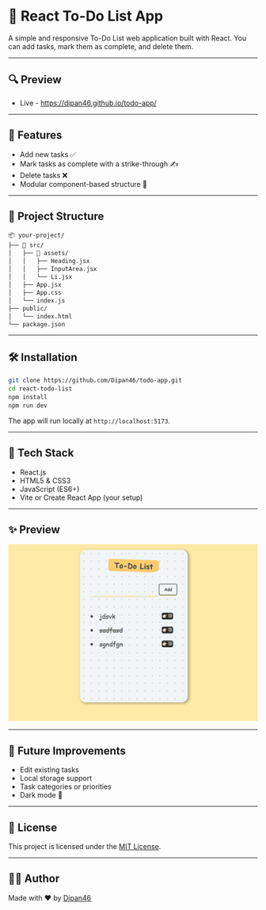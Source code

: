 
# 📝 React To-Do List App

A simple and responsive To-Do List web application built with React. You can add tasks, mark them as complete, and delete them.

---
## 🔍 Preview
- Live - https://dipan46.github.io/todo-app/

---

## 🚀 Features

- Add new tasks ✅
- Mark tasks as complete with a strike-through ✍️
- Delete tasks ❌
- Modular component-based structure 🔧

---

## 📁 Project Structure

```
📦 your-project/
├── 📂 src/
│   ├── 📂 assets/
│   │   ├── Heading.jsx
│   │   ├── InputArea.jsx
│   │   └── Li.jsx
│   ├── App.jsx
│   ├── App.css
│   └── index.js
├── public/
│   └── index.html
└── package.json
```

---

## 🛠️ Installation

```bash
git clone https://github.com/Dipan46/todo-app.git
cd react-todo-list
npm install
npm run dev
```

The app will run locally at `http://localhost:5173`.

---

## 🧱 Tech Stack

- React.js
- HTML5 & CSS3
- JavaScript (ES6+)
- Vite or Create React App (your setup)

---

## ✨ Preview

![App Screenshot](/preview/todo.png)

---

## 📌 Future Improvements

- Edit existing tasks
- Local storage support
- Task categories or priorities
- Dark mode 🌙

---

## 📄 License

This project is licensed under the [MIT License](LICENSE).

---

## 👨‍💻 Author

Made with ❤️ by [Dipan46](https://github.com/Dipan46)
